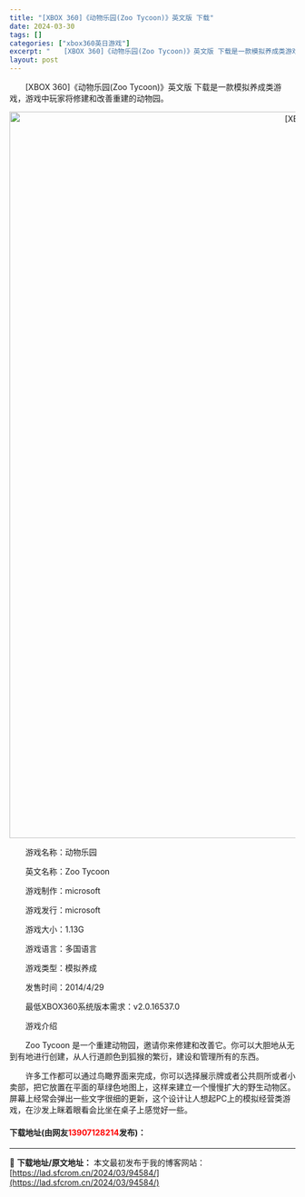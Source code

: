 ```yaml
---
title: "[XBOX 360]《动物乐园(Zoo Tycoon)》英文版 下载"
date: 2024-03-30
tags: []
categories: ["xbox360英日游戏"]
excerpt: "　　[XBOX 360]《动物乐园(Zoo Tycoon)》英文版 下载是一款模拟养成类游戏，游戏中玩家将修建和改善重建的动物园。 　　游戏名称：动物乐园 　　英文名称：Zoo Tycoon 　　游戏制作：microsoft 　　游戏发行：microsoft 　　游戏大小：1.13G 　　游戏语言：&hellip;"
layout: post
---
```


 <p>　　[XBOX 360]《动物乐园(Zoo Tycoon)》英文版 下载是一款模拟养成类游戏，游戏中玩家将修建和改善重建的动物园。</p> <p align="center"><img align="" border="0" src="https://lad.sfcrom.cn/wp-content/uploads/2024/03/20240330_6607ddfdd2daf.webp" width="1280" alt="[XBOX 360]《动物乐园(Zoo Tycoon)》英文版 下载" /></p> <p>　　游戏名称：动物乐园</p> <p>　　英文名称：Zoo Tycoon</p> <p>　　游戏制作：microsoft</p> <p>　　游戏发行：microsoft</p> <p>　　游戏大小：1.13G</p> <p>　　游戏语言：多国语言</p> <p>　　游戏类型：模拟养成</p> <p>　　发售时间：2014/4/29</p> <p>　　最低XBOX360系统版本需求：v2.0.16537.0</p> <p>　　游戏介绍</p> <p>　　Zoo Tycoon 是一个重建动物园，邀请你来修建和改善它。你可以大胆地从无到有地进行创建，从人行道颜色到狐猴的繁衍，建设和管理所有的东西。</p> <p>　　许多工作都可以通过鸟瞰界面来完成，你可以选择展示牌或者公共厕所或者小卖部，把它放置在平面的草绿色地图上，这样来建立一个慢慢扩大的野生动物区。屏幕上经常会弹出一些文字很细的更新，这个设计让人想起PC上的模拟经营类游戏，在沙发上眯着眼看会比坐在桌子上感觉好一些。</p> <p><h4>下载地址(由网友<font color="red">13907128214</font>发布)：</h4></p> 

---
📖 **下载地址/原文地址：** 本文最初发布于我的博客网站：[https://lad.sfcrom.cn/2024/03/94584/](https://lad.sfcrom.cn/2024/03/94584/)
